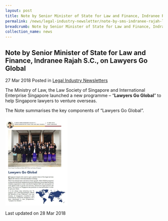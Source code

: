 ```yaml
---
layout: post
title: Note by Senior Minister of State for Law and Finance, Indranee Rajah S.C., on Lawyers Go Global
permalink: /news/legal-industry-newsletter/note-by-sms-indranee-rajah-lawyers-go-global/
breadcrumb: Note by Senior Minister of State for Law and Finance, Indranee Rajah S.C., on Lawyers Go Global
collection_name: news
---
```


<style>
  .image {width: 200px;}
  .image img {max-width: 100%;}
</style>

Note by Senior Minister of State for Law and Finance, Indranee Rajah S.C., on Lawyers Go Global
---

27 Mar 2018 Posted in [Legal Industry Newsletters](/news/legal-industry-newsletters/)

The Ministry of Law, the Law Society of Singapore and International Enterprise Singapore launched a new programme – “**Lawyers Go Global**” to help Singapore lawyers to venture overseas.

The Note summarises the key components of “Lawyers Go Global”.

<div class="image">
  <a href="/files/NoteonLawyersGoGlobal.pdf/"><img src="/images/1522222808259.jpg/" alt="note on lawyers go global"></a>
</div>

<p class="right-side-updated">Last updated on 28 Mar 2018</p>
